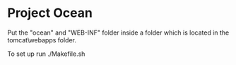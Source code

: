 # Project Ocean

Put the "ocean" and "WEB-INF" folder inside a folder which is located in the tomcat\webapps folder.

To set up run ./Makefile.sh

